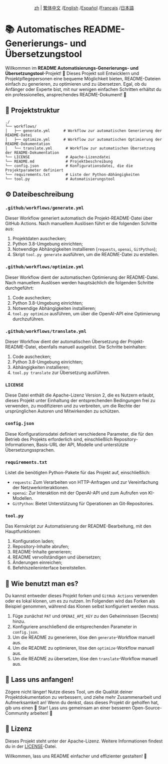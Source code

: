 <div align="center">

[zh](/README.md) | [繁体中文](/README/README_zh-TW.md) /[English](/README/README_en.md) /[Español](/README/README_es.md) /[Français](/README/README_fr.md) /[日本語](/README/README_ja.md)

</div>

# 📚 Automatisches README-Generierungs- und Übersetzungstool

Willkommen im **README Automatisierungs-Generierungs- und Übersetzungstool**-Projekt! 🎉 Dieses Projekt soll Entwicklern und Projektpflegepersonen eine bequeme Möglichkeit bieten, README-Dateien einfach zu generieren, zu optimieren und zu übersetzen. Egal, ob du Anfänger oder Experte bist, mit nur wenigen einfachen Schritten erhältst du ein professionelles, ansprechendes README-Dokument! 🚀

## 📂 Projektstruktur

```plaintext
./
└── workflows/
│   ├── generate.yml      # Workflow zur automatischen Generierung der README-Datei
│   ├── optimize.yml      # Workflow zur automatischen Optimierung der README-Dokumentation
│   └── translate.yml      # Workflow zur automatischen Übersetzung der README-Dokumentation
└── LICENSE                # Apache-Lizenzdatei
└── README.md              # Projektbeschreibung
└── config.json            # Konfigurationsdatei, die die Projektparameter definiert
└── requirements.txt       # Liste der Python-Abhängigkeiten
└── tool.py                # Automatisierungstool
```

## ⚙️ Dateibeschreibung

### `.github/workflows/generate.yml`
Dieser Workflow generiert automatisch die Projekt-README-Datei über GitHub Actions. Nach manuellem Auslösen führt er die folgenden Schritte aus:
1. Projektdaten auschecken;
2. Python 3.8-Umgebung einrichten;
3. Notwendige Abhängigkeiten installieren (`requests`, `openai`, `GitPython`);
4. Skript `tool.py generate` ausführen, um die README-Datei zu erstellen.

### `.github/workflows/optimize.yml`
Dieser Workflow dient der automatischen Optimierung der README-Datei. Nach manuellem Auslösen werden hauptsächlich die folgenden Schritte durchgeführt:
1. Code auschecken;
2. Python 3.8-Umgebung einrichten;
3. Notwendige Abhängigkeiten installieren;
4. `tool.py optimize` ausführen, um über die OpenAI-API eine Optimierung durchzuführen.

### `.github/workflows/translate.yml`
Dieser Workflow dient der automatischen Übersetzung der Projekt-README-Datei, ebenfalls manuell ausgelöst. Die Schritte beinhalten:
1. Code auschecken;
2. Python 3.8-Umgebung einrichten;
3. Abhängigkeiten installieren;
4. `tool.py translate` zur Übersetzung ausführen.

### `LICENSE`
Diese Datei enthält die Apache-Lizenz Version 2, die es Nutzern erlaubt, dieses Projekt unter Einhaltung der entsprechenden Bedingungen frei zu verwenden, zu modifizieren und zu verbreiten, um die Rechte der ursprünglichen Autoren und Mitwirkenden zu schützen.

### `config.json`
Diese Konfigurationsdatei definiert verschiedene Parameter, die für den Betrieb des Projekts erforderlich sind, einschließlich Repository-Informationen, Basis-URL der API, Modelle und unterstützte Übersetzungssprachen.

### `requirements.txt`
Listet die benötigten Python-Pakete für das Projekt auf, einschließlich:
- `requests`: Zum Verarbeiten von HTTP-Anfragen und zur Vereinfachung der Netzwerkinteraktionen.
- `openai`: Zur Interaktion mit der OpenAI-API und zum Aufrufen von KI-Modellen.
- `GitPython`: Bietet Unterstützung für Operationen an Git-Repositories.

### `tool.py`
Das Kernskript zur Automatisierung der README-Bearbeitung, mit den Hauptfunktionen:
1. Konfiguration laden;
2. Repository-Inhalte abrufen;
3. README-Inhalte generieren;
4. README vervollständigen und übersetzen;
5. Änderungen einreichen;
6. Befehlszeileninterface bereitstellen.

## 🌸 Wie benutzt man es?

Du kannst entweder dieses Projekt forken und `GitHub Actions` verwenden oder es lokal klonen, um es zu nutzen. Im Folgenden wird das Forken als Beispiel genommen, während das Klonen selbst konfiguriert werden muss.

1. Füge zunächst `PAT` und `OPENAI_API_KEY` zu den Geheimnissen (Secrets) hinzu.
2. Konfiguriere anschließend die entsprechenden Parameter in `config.json`.
3. Um die README zu generieren, löse den `generate`-Workflow manuell aus.
4. Um die README zu optimieren, löse den `optimize`-Workflow manuell aus.
5. Um die README zu übersetzen, löse den `translate`-Workflow manuell aus.

## 🌟 Lass uns anfangen!

Zögere nicht länger! Nutze dieses Tool, um die Qualität deiner Projektdokumentation zu verbessern, und ziehe mehr Zusammenarbeit und Aufmerksamkeit an! Wenn du denkst, dass dieses Projekt dir geholfen hat, gib uns einen 💖 Star! Lass uns gemeinsam an einer besseren Open-Source-Community arbeiten! 🌈

## 📄 Lizenz

Dieses Projekt steht unter der Apache-Lizenz. Weitere Informationen findest du in der [LICENSE](LICENSE)-Datei.

Willkommen, lass uns README einfacher und effizienter gestalten! 🚀